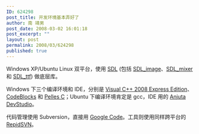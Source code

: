 ```yaml
---
ID: 624298
post_title: 开发环境基本弄好了
author: 南 靖男
post_date: 2008-03-02 16:01:18
post_excerpt: ""
layout: post
permalink: 2008/03/624298
published: true
---
```

Windows XP/Ubuntu Linux 双平台，使用 <a href="http://libsdl.org/" title="Simple DirectMedia Layer">SDL</a> (包括 <a href="http://libsdl.org/projects/SDL_image/">SDL_image</a>、<a href="http://libsdl.org/projects/SDL_mixer/">SDL_mixer</a> 和 <a href="http://libsdl.org/projects/SDL_ttf/">SDL_ttf</a>) 做底层库。

Windows 下三个编译环境和 IDE，分别是 <a href="http://www.microsoft.com/express/vc/">Visual C++ 2008 Express Edition</a>、<a href="http://www.codeblocks.org/">CodeBlocks</a> 和 <a href="http://www.smorgasbordet.com/pellesc/">Pelles C</a>；Ubuntu 下编译环境肯定是 gcc，IDE 用的 <a href="http://anjuta.sourceforge.net/">Anjuta DevStudio</a>。

代码管理使用 Subversion，直接用 <a href="http://code.google.com/hosting/" title=" Google Code -  Project Hosting  ">Google Code</a>。工具则使用同样跨平台的 <a href="http://www.rapidsvn.org/">RepidSVN</a>。
